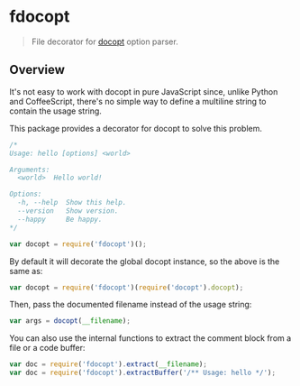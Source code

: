 fdocopt
=======

> File decorator for [docopt] option parser.

[docopt]: https://github.com/docopt/docopt.coffee

Overview
--------

It's not easy to work with docopt in pure JavaScript since, unlike
Python and CoffeeScript, there's no simple way to define a multiline
string to contain the usage string.

This package provides a decorator for docopt to solve this problem.

```js
/*
Usage: hello [options] <world>

Arguments:
  <world>  Hello world!

Options:
  -h, --help  Show this help.
  --version   Show version.
  --happy     Be happy.
*/

var docopt = require('fdocopt')();
```

By default it will decorate the global docopt instance, so the above is
the same as:

```js
var docopt = require('fdocopt')(require('docopt').docopt);
```

Then, pass the documented filename instead of the usage string:

```js
var args = docopt(__filename);
```

You can also use the internal functions to extract the comment block
from a file or a code buffer:

```js
var doc = require('fdocopt').extract(__filename);
var doc = require('fdocopt').extractBuffer('/** Usage: hello */');
```
